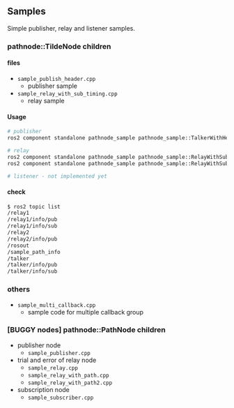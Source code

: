 ## Samples

Simple publisher, relay and listener samples.

### pathnode::TildeNode children

#### files

- `sample_publish_header.cpp`
  - publisher sample
- `sample_relay_with_sub_timing.cpp`
  - relay sample

#### Usage

``` bash
# publisher
ros2 component standalone pathnode_sample pathnode_sample::TalkerWithHeader -r chatter:=talker

# relay
ros2 component standalone pathnode_sample pathnode_sample::RelayWithSubTiming -r in:=talker -r out:=relay1
ros2 component standalone pathnode_sample pathnode_sample::RelayWithSubTiming -r in:=relay1 -r out:=relay2

# listener - not implemented yet
```

#### check

``` bash
$ ros2 topic list
/relay1
/relay1/info/pub
/relay1/info/sub
/relay2
/relay2/info/pub
/rosout
/sample_path_info
/talker
/talker/info/pub
/talker/info/sub
```



### others

- `sample_multi_callback.cpp`
  - sample code for multiple callback group

### [BUGGY nodes] pathnode::PathNode children

- publisher node
  - `sample_publisher.cpp`
- trial and error of relay node
  - `sample_relay.cpp`
  - `sample_relay_with_path.cpp`
  - `sample_relay_with_path2.cpp`
- subscription node
  - `sample_subscriber.cpp`

